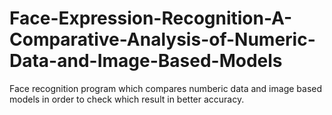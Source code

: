# Face-Expression-Recognition-A-Comparative-Analysis-of-Numeric-Data-and-Image-Based-Models
Face recognition program which compares numberic data and image based models in order to check which result in better accuracy.
